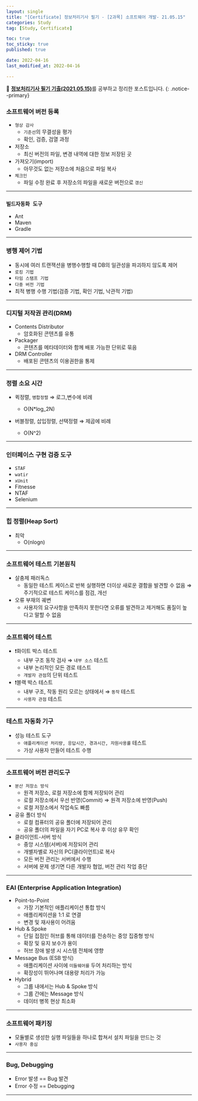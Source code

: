 ```yaml
---
layout: single
title: "[Certificate] 정보처리기사 필기 - [2과목] 소프트웨어 개발- 21.05.15"
categories: Study
tag: [Study, Certificate]

toc: true
toc_sticky: true
published: true

date: 2022-04-16
last_modified_at: 2022-04-16

---
```



📄 [**정보처리기사 필기 기출(2021.05.15)**](https://comcbt.com/xe/iz)를 공부하고 정리한 포스트입니다.
{: .notice--primary}

### 소프트웨어 버전 등록

- `형상 감사`
    - `기준선`의 무결성을 평가
    - 확인, 검증, 검열 과정
- 저장소
    - 최신 버전의 파일, 변경 내역에 대한 정보 저장된 곳
- 가져오기(import)
    - 아무것도 없는 저장소에 처음으로 파일 복사
- `체크인`
    - 파일 수정 완료 후 저장소의 파일을 새로운 버전으로 `갱신`

---

### `빌드자동화 도구`

- Ant
- Maven
- Gradle

---

### 병행 제어 기법

- 동시에 여러 트랜잭션을 병행수행할 때 DB의 일관성을 파괴하지 않도록 제어
- `로킹 기법`
- `타임 스탬프 기법`
- `다중 버전 기법`
- 최적 병행 수행 기법(검증 기법, 확인 기법, 낙관적 기법)

---

### 디지털 저작권 관리(DRM)

- Contents Distributor
    - 암호화된 콘텐츠를 유통
- Packager
    - 콘텐츠를 메타데이터와 함께 배포 가능한 단위로 묶음
- DRM Controller
    - 배포된 콘텐츠의 이용권한을 통제

---

### 정렬 소요 시간

- 퀵정렬, `병합정렬` ⇒ 로그,변수에 비례
    - O(N*log_2N) 
   
- 버블정렬, 삽입정렬, 선택정렬  ⇒ 제곱에 비례
    - O(N^2)

---

### 인터페이스 구현 검증 도구

- `STAF`
- `watir`
- `xUnit`
- Fitnesse
- NTAF
- Selenium

---

### 힙 정렬(Heap Sort)

- 최악
    - O(nlogn)

---

### 소프트웨어 테스트 기본원칙

- 살충제 패러독스
    - 동일한 테스트 케이스로 반복 실행하면 더이상 새로운 결함을 발견할 수 없음 ⇒ 주기적으로 테스트 케이스를 점검, 개선
- 오류 부재의 궤변
    - 사용자의 요구사항을 만족하지 못한다면 오류를 발견하고 제거해도 품질이 높다고 말할 수 없음

---

### 소프트웨어 테스트

- ❗️화이트 박스 테스트
    - 내부 구조 동작 검사 ⇒ `내부 소스` 테스트
    - 내부 논리적인 모든 경로 테스트
    - `개발자 관점`의 단위 테스트
- ❗️블랙 박스 테스트
    - 내부 구조, 작동 원리 모르는 상태에서 ⇒ `동작` 테스트
    - `사용자 관점` 테스트

---

### 테스트 자동화 기구

- 성능 테스트 도구
    - `애플리케이션 처리량, 응답시간, 경과시간, 자원사용률` 테스트
    - 가상 사용자 만들어 테스트 수행

---

### 소프트웨어 버전 관리도구

- `분산 저장소 방식`
    - 원격 저장소, 로컬 저장소에 함께 저장되어 관리
    - 로컬 저장소에서 우선 반영(Commit) ⇒ 원격 저장소에 반영(Push)
    - 로컬 저장소에서 작업속도 빠름
- 공유 폴더 방식
    - 로컬 컴퓨터의 공유 폴더에 저장되어 관리
    - 공유 폴더의 파일을 자기 PC로 복사 후 이상 유무 확인
- 클라이언트-서버 방식
    - 중앙 시스템(서버)에 저장되어 관리
    - 개별자별로 자신의 PC(클라이언트)로 복사
    - 모든 버전 관리는 서버에서 수행
    - 서버에 문제 생기면 다른 개발자 협업, 버전 관리 작업 중단

---

### EAI (Enterprise Application Integration)

- Point-to-Point
    - 가장 기본적인 애플리케이션 통합 방식
    - 애플리케이션을 1:1 로 연결
    - 변경 및 재사용이 어려움
- Hub & Spoke
    - 단일 접점인 허브를 통해 데이터를 전송하는 중앙 집중형 방식
    - 확장 및 유지 보수가 용이
    - 허브 장애 발생 시 시스템 전체에 영향
- Message Bus (ESB 방식)
    - 애플리케이션 사이에 `미들웨어를` 두어 처리하는 방식
    - 확장성이 뛰어나며 대용량 처리가 가능
- Hybrid
    - 그룹 내에서는 Hub & Spoke 방식
    - 그룹 간에는 Message 방식
    - 데이터 병목 현상 최소화

---

### 소프트웨어 패키징

- 모듈별로 생성한 실행 파일들을 하나로 합쳐서 설치 파일을 만드는 것
- `사용자 중심`

---

### Bug, Debugging

- Error 발생 == Bug 발견
- Error 수정 == Debugging

---
